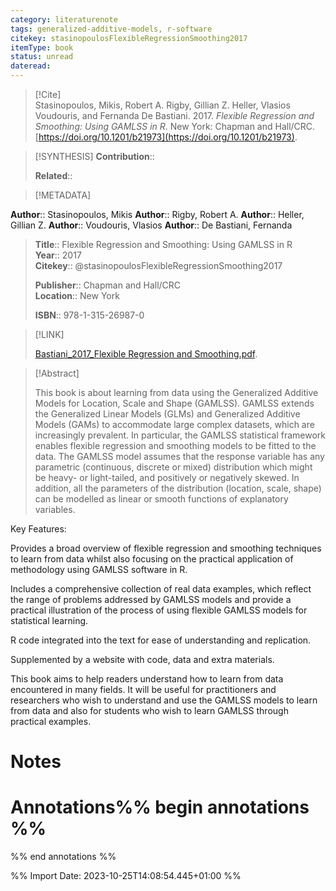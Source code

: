 ```yaml
---
category: literaturenote
tags: generalized-additive-models, r-software
citekey: stasinopoulosFlexibleRegressionSmoothing2017
itemType: book
status: unread  
dateread:  
---
```


> [!Cite]  
> Stasinopoulos, Mikis, Robert A. Rigby, Gillian Z. Heller, Vlasios Voudouris, and Fernanda De Bastiani. 2017. _Flexible Regression and Smoothing: Using GAMLSS in R_. New York: Chapman and Hall/CRC. [https://doi.org/10.1201/b21973](https://doi.org/10.1201/b21973).

> [!SYNTHESIS] 
>**Contribution**::
>
>**Related**:: 
>

> [!METADATA]  
>
**Author**:: Stasinopoulos, Mikis
**Author**:: Rigby, Robert A.
**Author**:: Heller, Gillian Z.
**Author**:: Voudouris, Vlasios
**Author**:: De Bastiani, Fernanda<br>
> **Title**:: Flexible Regression and Smoothing: Using GAMLSS in R    
> **Year**:: 2017     
> **Citekey**:: @stasinopoulosFlexibleRegressionSmoothing2017    
>    
>    
>     
>    
>**Publisher**:: Chapman and Hall/CRC    
>**Location**:: New York     
>    
>    
>**ISBN**:: 978-1-315-26987-0

> [!LINK] 
>
> [Bastiani_2017_Flexible Regression and Smoothing.pdf](file:///Users/steven/Library/CloudStorage/GoogleDrive-steven.golovkine@ul.ie/My%20Drive/bibliography/Chapman%20and%20Hall/CRC/2017/Bastiani_2017_Flexible%20Regression%20and%20Smoothing.pdf).

>[!Abstract]
>
>This book is about learning from data using the Generalized Additive Models for Location, Scale and Shape (GAMLSS). GAMLSS extends the Generalized Linear Models (GLMs) and Generalized Additive Models (GAMs) to accommodate large complex datasets, which are increasingly prevalent.
In particular, the GAMLSS statistical framework enables flexible regression and smoothing models to be fitted to the data. The GAMLSS model assumes that the response variable has any parametric (continuous, discrete or mixed) distribution which might be heavy- or light-tailed, and positively or negatively skewed. In addition, all the parameters of the distribution (location, scale, shape) can be modelled as linear or smooth functions of explanatory variables. 

Key Features:


Provides a broad overview of flexible regression and smoothing techniques to learn from data whilst also focusing on the practical application of methodology using GAMLSS software in R. 


Includes a comprehensive collection of real data examples, which reflect the range of problems addressed by GAMLSS models and provide a practical illustration of the process of using flexible GAMLSS models for statistical learning.


R code integrated into the text for ease of understanding and replication.


Supplemented by a website with code, data and extra materials.


This book aims to help readers understand how to learn from data encountered in many fields. It will be useful for practitioners and researchers who wish to understand and use the GAMLSS models to learn from data and also for students who wish to learn GAMLSS through practical examples.
>>


# Notes<br>
# Annotations%% begin annotations %%  
 
  
%% end annotations %%

%% Import Date: 2023-10-25T14:08:54.445+01:00 %%
